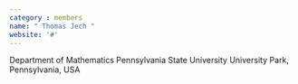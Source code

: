 ```yaml
---
category : members
name: " Thomas Jech " 
website: '#'
---
```

Department of Mathematics
Pennsylvania State University
University Park, Pennsylvania, USA

